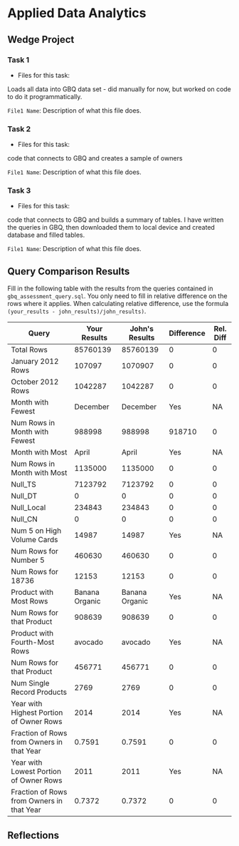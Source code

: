 
# Applied Data Analytics

## Wedge Project

<!-- I have spent a considerable amount of time on this over the last week and a half. I currently have everything uploaded manually. I would like to get the confirmation I have completed the project at a B level then will try to up it to an A when I have time. --> 

### Task 1

* Files for this task: 
<!--  Wedge Project Part 1.ipnyb --> 

Loads all data into GBQ data set - did manually for now, but worked on code to do it programmatically.

`File1 Name`: 
Description of what this file does.

<!--  Repeat for each file  --> 



### Task 2

* Files for this task: 
<!--  Wedge Project Part 2.ipnyb   --> 

code that connects to GBQ and creates a sample of owners

`File1 Name`: 
Description of what this file does.

<!--  Repeat for each file  --> 
	

### Task 3

* Files for this task: 
<!-- Wedge Project Part 3.ipnyb  --> 

code that connects to GBQ and builds a summary of tables. I have written the queries in GBQ, then downloaded them to local device and created database and filled tables.

`File1 Name`: 
Description of what this file does.

<!--  Repeat for each file  --> 


## Query Comparison Results

Fill in the following table with the results from the 
queries contained in `gbq_assessment_query.sql`. You only
need to fill in relative difference on the rows where it applies. 
When calculating relative difference, use the formula 
` (your_results - john_results)/john_results)`. 



|  Query  |  Your Results  |  John's Results | Difference | Rel. Diff | 
|---|---|---|---|---|
| Total Rows  |85760139 | 85760139  |  0 | 0 |
| January 2012 Rows  | 107097  | 1070907  | 0 | 0  |
| October 2012 Rows  |  1042287 |  1042287 |  0 | 0  |
| Month with Fewest  |  December | December  | Yes | NA  |
| Num Rows in Month with Fewest  |  988998 | 988998  | 918710  | 0  |
| Month with Most  | April  |  April | Yes | NA  |
| Num Rows in Month with Most  | 1135000  | 1135000  | 0  | 0  |
| Null_TS  | 7123792  | 7123792  |  0 | 0  |
| Null_DT  |  0 |  0 |  0 | 0  |
| Null_Local  |  234843 |  234843 | 0 |  0 |
| Null_CN  |  0 | 0  | 0  |  0 |
| Num 5 on High Volume Cards  | 14987  | 14987  | Yes  | NA  |
| Num Rows for Number 5 |460630|  460630 | 0  | 0 |
| Num Rows for 18736  |  12153 | 12153  |  0 |  0 |
| Product with Most Rows  |  Banana Organic | Banana Organic | Yes | NA  |
| Num Rows for that Product  |  908639 | 908639 | 0  |  0 |
| Product with Fourth-Most Rows  | avocado  | avocado  | Yes | NA  |
| Num Rows for that Product  | 456771  | 456771  |  0 |  0 |
| Num Single Record Products  | 2769  |  2769 |  0 | 0 |
| Year with Highest Portion of Owner Rows  | 2014  | 2014  | Yes | NA |
| Fraction of Rows from Owners in that Year  |  0.7591 | 0.7591  | 0  | 0  |
| Year with Lowest Portion of Owner Rows  |  2011 | 2011  | Yes | NA |
| Fraction of Rows from Owners in that Year  | 0.7372  | 0.7372 | 0  |  0 |

## Reflections

<!-- So far, I have put a lot of work into this and think there is probably some left to do. THis has been a really interesting project and has really opened my eyes to data engineering. --> 
